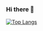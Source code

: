 ### Hi there 👋
[![Top Langs](https://github-readme-stats.vercel.app/api/top-langs/?username=egorlemeilleur&layout=compact)](https://github.com/egorlemeilleur/github-readme-stats)
<!--
**EgorLeMeilleur/egorlemeilleur** is a ✨ _special_ ✨ repository because its `README.md` (this file) appears on your GitHub profile.

Here are some ideas to get you started:

- 🔭 I’m currently working on ...
- 🌱 I’m currently learning ...
- 👯 I’m looking to collaborate on ...
- 🤔 I’m looking for help with ...
- 💬 Ask me about ...
- 📫 How to reach me: ...
- 😄 Pronouns: ...
- ⚡ Fun fact: ...
-->
